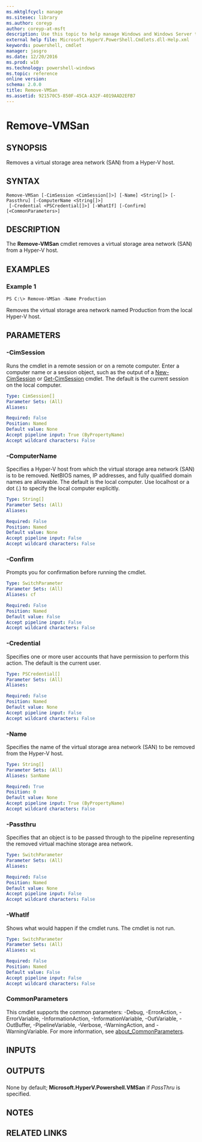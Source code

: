 ```yaml
---
ms.mktglfcycl: manage
ms.sitesec: library
ms.author: coreyp
author: coreyp-at-msft
description: Use this topic to help manage Windows and Windows Server technologies with Windows PowerShell.
external help file: Microsoft.HyperV.PowerShell.Cmdlets.dll-Help.xml
keywords: powershell, cmdlet
manager: jasgro
ms.date: 12/20/2016
ms.prod: w10
ms.technology: powershell-windows
ms.topic: reference
online version: 
schema: 2.0.0
title: Remove-VMSan
ms.assetid: 921570C5-850F-45CA-A32F-4019AAD2EFB7
---
```


# Remove-VMSan

## SYNOPSIS
Removes a virtual storage area network (SAN) from a Hyper-V host.

## SYNTAX

```
Remove-VMSan [-CimSession <CimSession[]>] [-Name] <String[]> [-Passthru] [-ComputerName <String[]>]
 [-Credential <PSCredential[]>] [-WhatIf] [-Confirm] [<CommonParameters>]
```

## DESCRIPTION
The **Remove-VMSan** cmdlet removes a virtual storage area network (SAN) from a Hyper-V host.

## EXAMPLES

### Example 1
```
PS C:\> Remove-VMSan -Name Production
```

Removes the virtual storage area network named Production from the local Hyper-V host.

## PARAMETERS

### -CimSession
Runs the cmdlet in a remote session or on a remote computer.
Enter a computer name or a session object, such as the output of a [New-CimSession](http://go.microsoft.com/fwlink/p/?LinkId=227967) or [Get-CimSession](http://go.microsoft.com/fwlink/p/?LinkId=227966) cmdlet.
The default is the current session on the local computer.

```yaml
Type: CimSession[]
Parameter Sets: (All)
Aliases: 

Required: False
Position: Named
Default value: None
Accept pipeline input: True (ByPropertyName)
Accept wildcard characters: False
```

### -ComputerName
Specifies a Hyper-V host from which the virtual storage area network (SAN) is to be removed.
NetBIOS names, IP addresses, and fully qualified domain names are allowable.
The default is the local computer.
Use localhost or a dot (.) to specify the local computer explicitly.

```yaml
Type: String[]
Parameter Sets: (All)
Aliases: 

Required: False
Position: Named
Default value: None
Accept pipeline input: False
Accept wildcard characters: False
```

### -Confirm
Prompts you for confirmation before running the cmdlet.

```yaml
Type: SwitchParameter
Parameter Sets: (All)
Aliases: cf

Required: False
Position: Named
Default value: False
Accept pipeline input: False
Accept wildcard characters: False
```

### -Credential
Specifies one or more user accounts that have permission to perform this action.
The default is the current user.

```yaml
Type: PSCredential[]
Parameter Sets: (All)
Aliases: 

Required: False
Position: Named
Default value: None
Accept pipeline input: False
Accept wildcard characters: False
```

### -Name
Specifies the name of the virtual storage area network (SAN) to be removed from the Hyper-V host.

```yaml
Type: String[]
Parameter Sets: (All)
Aliases: SanName

Required: True
Position: 0
Default value: None
Accept pipeline input: True (ByPropertyName)
Accept wildcard characters: False
```

### -Passthru
Specifies that an object is to be passed through to the pipeline representing the removed virtual machine storage area network.

```yaml
Type: SwitchParameter
Parameter Sets: (All)
Aliases: 

Required: False
Position: Named
Default value: None
Accept pipeline input: False
Accept wildcard characters: False
```

### -WhatIf
Shows what would happen if the cmdlet runs.
The cmdlet is not run.

```yaml
Type: SwitchParameter
Parameter Sets: (All)
Aliases: wi

Required: False
Position: Named
Default value: False
Accept pipeline input: False
Accept wildcard characters: False
```

### CommonParameters
This cmdlet supports the common parameters: -Debug, -ErrorAction, -ErrorVariable, -InformationAction, -InformationVariable, -OutVariable, -OutBuffer, -PipelineVariable, -Verbose, -WarningAction, and -WarningVariable. For more information, see [about_CommonParameters](http://go.microsoft.com/fwlink/?LinkID=113216).

## INPUTS

## OUTPUTS

###  
None by default; **Microsoft.HyperV.Powershell.VMSan** if *PassThru* is specified.

## NOTES

## RELATED LINKS


